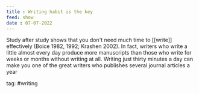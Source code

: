 ```yaml
---
title : Writing habit is the key
feed: show
date : 07-07-2022
---
```


Study after study shows that you don't need much time to [[write]] effectively (Boice 1982, 1992; Krashen 2002). In fact, writers who write a little almost every day produce more manuscripts than those who write for weeks or months without writing at all. Writing just thirty minutes a day can make you one of the great writers who publishes several journal articles a year


tag: #writing